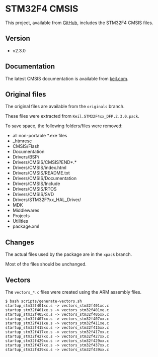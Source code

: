 # STM32F4 CMSIS

This project, available from [GitHub](https://github.com/xpacks/stm32f4-cmsis),
includes the STM32F4 CMSIS files.

## Version

* v2.3.0

## Documentation

The latest CMSIS documentation is available from
[keil.com](http://www.keil.com/cmsis).

## Original files

The original files are available from the `originals` branch.

These files were extracted from `Keil.STM32F4xx_DFP.2.3.0.pack`.

To save space, the following folders/files were removed:

* all non-portable *.exe files
* _htmresc
* CMSIS/Flash
* Documentation
* Drivers/BSP/
* Drivers/CMSIS/CMSIS?END*.*
* Drivers/CMSIS/index.html
* Drivers/CMSIS/README.txt
* Drivers/CMSIS/Documentation
* Drivers/CMSIS/Include
* Drivers/CMSIS/RTOS
* Drivers/CMSIS/SVD
* Drivers/STM32F?xx_HAL_Driver/
* MDK
* Middlewares
* Projects
* Utilities
* package.xml

## Changes

The actual files used by the package are in the `xpack` branch.

Most of the files should be unchanged.

## Vectors

The `vectors_*.c` files were created using the ARM assembly files.

```
$ bash scripts/generate-vectors.sh
startup_stm32f401xc.s -> vectors_stm32f401xc.c
startup_stm32f401xe.s -> vectors_stm32f401xe.c
startup_stm32f405xx.s -> vectors_stm32f405xx.c
startup_stm32f407xx.s -> vectors_stm32f407xx.c
startup_stm32f411xe.s -> vectors_stm32f411xe.c
startup_stm32f415xx.s -> vectors_stm32f415xx.c
startup_stm32f417xx.s -> vectors_stm32f417xx.c
startup_stm32f427xx.s -> vectors_stm32f427xx.c
startup_stm32f429xx.s -> vectors_stm32f429xx.c
startup_stm32f437xx.s -> vectors_stm32f437xx.c
startup_stm32f439xx.s -> vectors_stm32f439xx.c
```

